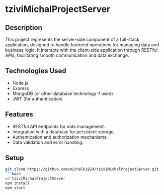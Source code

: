 # tziviMichalProjectServer

## Description
This project represents the server-side component of a full-stack application, designed to handle backend operations for managing data and business logic. It interacts with the client-side application through RESTful APIs, facilitating smooth communication and data exchange.

## Technologies Used
- Node.js
- Express
- MongoDB (or other database technology if used)
- JWT (for authentication)

## Features
- RESTful API endpoints for data management.
- Integration with a database for persistent storage.
- Authentication and authorization mechanisms.
- Data validation and error handling.

## Setup
   ```bash
   git clone https://github.com/michalk1924/tziviMichalProjectServer.git
 ```bash
   cd tziviMichalProjectServer
   npm install
   npm start
